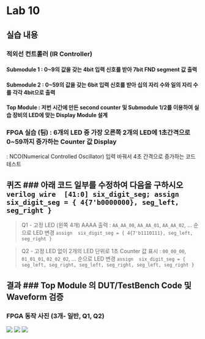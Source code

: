 # Lab 10
## 실습 내용
### **적외선 컨트롤러 (IR Controller)**
#### **Submodule 1** : 0~9의 값을 갖는 4bit 입력 신호를 받아 7bit FND  segment  값 출력
#### **Submodule 2** : 0~59의 값을 갖는 6bit 입력 신호를 받아 십의 자리 수와 일의 자리 수를 각각 4bit으로 출력
#### **Top Module** : 저번 시간에 만든 second counter  및 Submodule 1/2를 이용하여 실습 장비의 LED에 맞는 Display Module 설계
### FPGA 실습 (팀) : 6개의 LED 중 가장 오른쪽 2개의 LED에 1초간격으로 0~59까지 증가하는 Counter 값 Display
: NCO(Numerical Controlled Oscillator) 입력 바꿔서 4초 간격으로 증가하는 코드 테스트
## 퀴즈 ### 아래 코드 일부를 수정하여 다음을 구하시오 ```verilog wire  [41:0] six_digit_seg; assign       six_digit_seg = { 4{7'b0000000}, seg_left, seg_right } ``` 
> Q1 - 고정 LED (왼쪽 4개) AAAA 출력 : `AA_AA_00`, `AA_AA_01`, `AA_AA_02`, … 순으로 LED 변경
``` assign  six_digit_seg = { 4{7'b1110111}, seg_left, seg_right }  ```

> Q2 - 고정 LED 없이 2개의 LED 단위로 1초 Counter 값 표시 : `00_00_00`, `01_01_01`, `02_02_02`, … 순으로 LED 변경
``` assign  six_digit_seg = { seg_left, seg_right, seg_left, seg_right, seg_left, seg_right }  ```
## 결과 ### **Top Module 의 DUT/TestBench Code 및 Waveform 검증**

### **FPGA 동작 사진 (3개- 일반, Q1, Q2)**


![](https://github.com/kimseowoo/LogicDesign/blob/master/Practice06/picture/P20191104_183855527_20B2230C-B966-4051-8373-B9DEC06EE375.jpg)
![](https://github.com/kimseowoo/LogicDesign/blob/master/Practice06/picture/P20191104_185822000_0BA60970-0E69-4175-BBA8-67969A572115.PNG)
![](https://github.com/kimseowoo/LogicDesign/blob/master/Practice06/picture/P20191104_183714230_BD1351B4-754A-46FB-AA1D-C2A7A881E4B8.jpg)


<!--stackedit_data:
eyJoaXN0b3J5IjpbMTgxNzkwNDQ5OCwxNDE0ODMxMzEsLTg0OT
MwMjMwMl19
-->
